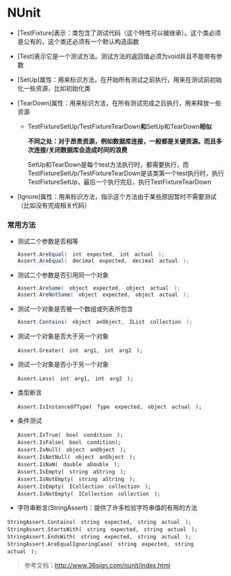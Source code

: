 # NUnit

- [TestFixture]表示：类包含了测试代码（这个特性可以被继承）。这个类必须是公有的，这个类还必须有一个默认构造函数

- [Test]表示它是一个测试方法。测试方法的返回值必须为void并且不能带有参数

- [SetUp]属性：用来标识方法，在开始所有测试之前执行，用来在测试前初始化一些资源，比如初始化类

- [TearDown]属性：用来标识方法，在所有测试完成之后执行，用来释放一些资源

  - TestFixtureSetUp/TestFixtureTearDown**和**SetUp和TearDown**相似**

    **不同之处：对于昂贵资源，例如数据库连接，一般都是关键资源。而且多次连接/关闭数据库会造成时间的浪费**

    SetUp和TearDown是每个test方法执行时，都需要执行，而TestFixtureSetUp/TestFixtureTearDown是该类第一个test执行时，执行TestFixtureSetUp，最后一个执行完后，执行TestFixtureTearDown

- [Ignore]属性：用来标识方法，指示这个方法由于某些原因暂时不需要测试（比如没有完成相关代码）

  

### 常用方法

* 测试二个参数是否相等

  ```c#
  Assert.AreEqual(　int　expected,　int　actual　);
  Assert.AreEqual(　decimal　expected,　decimal　actual　);
  ```

* 测试二个参数是否引用同一个对象

  ```c#
  Assert.AreSame(　object　expected,　object　actual　);
  Assert.AreNotSame(　object　expected,　object　actual　);
  ```

* 测试一个对象是否被一个数组或列表所包含

  ```c#
  Assert.Contains(　object　anObject,　IList　collection　);
  ```

* 测试一个对象是否大于另一个对象

  ```
  Assert.Greater(　int　arg1,　int　arg2　);
  ```

* 测试一个对象是否小于另一个对象

  ```
  Assert.Less(　int　arg1,　int　arg2　);
  ```

* 类型断言

  ```
  Assert.IsInstanceOfType(　Type　expected,　object　actual　);
  ```

* 条件测试

  ```
  Assert.IsTrue(　bool　condition　);
  Assert.IsFalse(　bool　condition);
  Assert.IsNull(　object　anObject　);
  Assert.IsNotNull(　object　anObject　);
  Assert.IsNaN(　double　aDouble　);
  Assert.IsEmpty(　string　aString　);
  Assert.IsNotEmpty(　string　aString　);
  Assert.IsEmpty(　ICollection　collection　);
  Assert.IsNotEmpty(　ICollection　collection　);
  ```

*  字符串断言(StringAssert)：提供了许多检验字符串值的有用的方法

  ```
  StringAssert.Contains(　string　expected,　string　actual　);
  StringAssert.StartsWith(　string　expected,　string　actual　);
  StringAssert.EndsWith(　string　expected,　string　actual　);
  StringAssert.AreEqualIgnoringCase(　string　expected,　string　actual　);
  ```

> 参考文档：<http://www.36sign.com/nunit/index.html>

